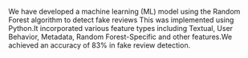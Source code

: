 We have developed a machine learning (ML) model using the Random Forest algorithm to detect fake reviews
This was implemented using Python.It incorporated various feature types including Textual, User Behavior, Metadata, Random Forest-Specific
and other features.We achieved an accuracy of 83% in fake review detection.

